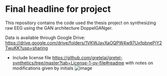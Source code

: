 # Final headline for project

This repository contains the code used the thesis project on synthesizing raw EEG using the GAN architecture DoppelGANger. 

Data is available through Google Drive: https://drive.google.com/drive/folders/1VKWJavXaOQPW4w97UxfpbnePjY2TwuKK?usp=sharing 

-	Include license file https://github.com/gretelai/gretel-synthetics/tree/master?tab=License-1-ov-file#readme with notes on modifications given by initials ![image](https://github.com/user-attachments/assets/4ed8c000-b46d-4e14-a12e-59da1fbe5eae)



